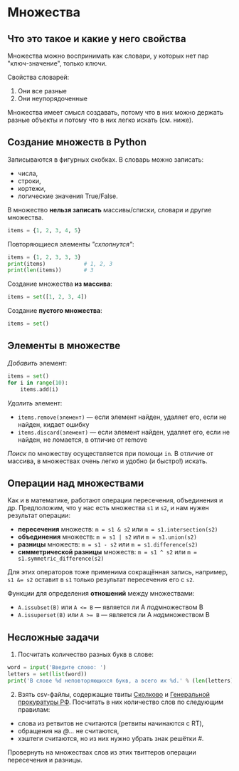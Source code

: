 # Множества

## Что это такое и какие у него свойства
Множества можно воспринимать как словари, у которых нет пар "ключ-значение", только ключи.

Свойства словарей:
1. Они все разные
2. Они неупорядоченные

Множества имеет смысл создавать, потому что в них можно держать разные объекты и потому что в них легко искать (см. ниже).

## Создание множеств в Python
Записываются в фигурных скобках. В словарь можно записать:
* числа,
* строки,
* кортежи,
* логические значения True/False.

В множество __нельзя записать__ массивы/списки, словари и другие множества.

```python
items = {1, 2, 3, 4, 5}
```

Повторяющиеся элементы *"схлопнутся"*:
```python
items = {1, 2, 3, 3, 3}
print(items)            # 1, 2, 3
print(len(items))       # 3
```

Создание множества __из массива__: 
```python
items = set([1, 2, 3, 4])
```

Создание __пустого множества__:
```python
items = set()
```

## Элементы в множестве
*Добавить* элемент:
```python
items = set()
for i in range(10):
    items.add(i)
```

*Удалить* элемент:
* `items.remove(элемент)` — если элемент найден, удаляет его, если не найден, кидает ошибку
* `items.discard(элемент)` — если элемент найден, удаляет его, если не найден, не ломается, в отличие от remove

*Поиск* по множеству осуществляется при помощи `in`. В отличие от массива, в множествах очень легко и удобно (и быстро!) искать. 

## Операции над множествами

Как и в математике, работают операции пересечения, объединения и др. Предположим, что у нас есть множества `s1` и `s2`, и нам нужен результат операции:
* __пересечения__ множеств: `m = s1 & s2` или `m = s1.intersection(s2)`
* __объединения__ множеств: `m = s1 | s2` или `m = s1.union(s2)`
* __разницы__ множеств: `m = s1 - s2` или `m = s1.difference(s2)`
* __симметрической разницы__ множеств: `m = s1 ^ s2` или `m = s1.symmetric_difference(s2)`

Для этих операторов тоже применима сокращённая запись, например, `s1 &= s2` оставит в `s1` только результат пересечения его с `s2`.


Функции для определения __отношений__ между множествами:
* `A.issubset(B)` или `A <= B` — является ли А *под*множеством В
* `A.issuperset(B)` или `A >= B` — является ли А *над*множеством В

## Несложные задачи

1. Посчитать количество разных букв в слове:
```python
word = input('Введите слово: ')
letters = set(list(word))
print('В слове %d неповторяющихся букв, а всего их %d.' % (len(letters), len(word)))
```
2. Взять csv-файлы, содержащие твиты [Сколково](https://github.com/elmiram/2016learnpython/blob/master/data/skolkovo_ru.csv) и [Генеральной прокуратуры РФ](https://github.com/elmiram/2016learnpython/blob/master/data/Genproc.csv). Посчитать в них количество слов по следующим правилам:
* слова из ретвитов не считаются (ретвиты начинаются с RT),
* обращения на  *@...* не считаются,
* хэштеги считаются, но из них нужно убрать знак решётки *#*.

Провернуть на множествах слов из этих твиттеров операции пересечения и разницы.